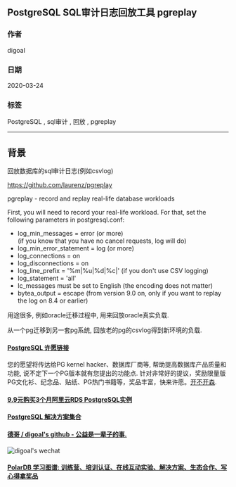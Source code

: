 ## PostgreSQL SQL审计日志回放工具 pgreplay      
                                                    
### 作者                                                                                                                    
digoal                                                                                                                                                             
                                                                      
### 日期                                                                                                                                                             
2020-03-24                                                                                                                                                         
                                                                                                                                                             
### 标签                                                                                                                                                             
PostgreSQL , sql审计 , 回放 , pgreplay                 
                                                                 
----                                                           
                                                                      
## 背景           
回放数据库的sql审计日志(例如csvlog)     
    
https://github.com/laurenz/pgreplay    
    
pgreplay - record and replay real-life database workloads    
    
First, you will need to record your real-life workload. For that, set the following parameters in postgresql.conf:    
    
- log_min_messages = error (or more)    
(if you know that you have no cancel requests, log will do)    
- log_min_error_statement = log (or more)    
- log_connections = on    
- log_disconnections = on    
- log_line_prefix = '%m|%u|%d|%c|' (if you don't use CSV logging)    
- log_statement = 'all'    
- lc_messages must be set to English (the encoding does not matter)    
- bytea_output = escape (from version 9.0 on, only if you want to replay the log on 8.4 or earlier)    
    
用途很多, 例如oracle迁移过程中, 用来回放oracle真实负载.    
    
从一个pg迁移到另一套pg系统, 回放老的pg的csvlog得到新环境的负载.    
    
  
  
  
  
  
  
  
  
  
  
  
  
  
  
  
  
  
  
  
  
  
  
  
  
  
  
  
  
  
  
  
  
  
  
  
  
  
  
  
  
  
  
  
  
  
  
  
  
  
  
  
  
  
#### [PostgreSQL 许愿链接](https://github.com/digoal/blog/issues/76 "269ac3d1c492e938c0191101c7238216")
您的愿望将传达给PG kernel hacker、数据库厂商等, 帮助提高数据库产品质量和功能, 说不定下一个PG版本就有您提出的功能点. 针对非常好的提议，奖励限量版PG文化衫、纪念品、贴纸、PG热门书籍等，奖品丰富，快来许愿。[开不开森](https://github.com/digoal/blog/issues/76 "269ac3d1c492e938c0191101c7238216").  
  
  
#### [9.9元购买3个月阿里云RDS PostgreSQL实例](https://www.aliyun.com/database/postgresqlactivity "57258f76c37864c6e6d23383d05714ea")
  
  
#### [PostgreSQL 解决方案集合](https://yq.aliyun.com/topic/118 "40cff096e9ed7122c512b35d8561d9c8")
  
  
#### [德哥 / digoal's github - 公益是一辈子的事.](https://github.com/digoal/blog/blob/master/README.md "22709685feb7cab07d30f30387f0a9ae")
  
  
![digoal's wechat](../pic/digoal_weixin.jpg "f7ad92eeba24523fd47a6e1a0e691b59")
  
  
#### [PolarDB 学习图谱: 训练营、培训认证、在线互动实验、解决方案、生态合作、写心得拿奖品](https://www.aliyun.com/database/openpolardb/activity "8642f60e04ed0c814bf9cb9677976bd4")
  
